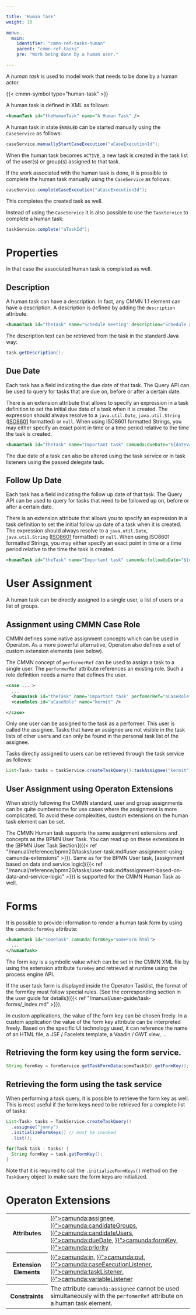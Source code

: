 ```yaml
---

title: 'Human Task'
weight: 10

menu:
  main:
    identifier: "cmmn-ref-tasks-human"
    parent: "cmmn-ref-tasks"
    pre: "Work being done by a human user."

---
```



A *human task* is used to model work that needs to be done by a human actor.

{{< cmmn-symbol type="human-task" >}}

A human task is defined in XML as follows:

```xml
<humanTask id="theHumanTask" name="A Human Task" />
```

A human task in state `ENABLED` can be started manually using the `CaseService` as follows:

```java
caseService.manuallyStartCaseExecution("aCaseExecutionId");
```

When the human task becomes `ACTIVE`, a new task is created in the task list of the user(s) or group(s) assigned to that task.

If the work associated with the human task is done, it is possible to complete the human task manually using the `CaseService` as follows:

```java
caseService.completeCaseExecution("aCaseExecutionId");
```

This completes the created task as well.

Instead of using the `CaseService` it is also possible to use the `TaskService` to complete a human task:

```java
taskService.complete("aTaskId");
```

# Properties

In that case the associated human task is completed as well.

## Description

A human task can have a description. In fact, any CMMN 1.1 element can have a description. A description is defined by adding the `description` attribute.

```xml
<humanTask id="theTask" name="Schedule meeting" description="Schedule an engineering meeting for next week with the new hire" />
```

The description text can be retrieved from the task in the standard Java way:

```java
task.getDescription();
```

## Due Date

Each task has a field indicating the due date of that task. The Query API can be used to query for tasks that are due on, before or after a certain date.

There is an extension attribute that allows to specify an expression in a task definition to set the initial due date of a task when it is created. The expression should always resolve to a `java.util.Date`, `java.util.String` ([ISO8601](http://en.wikipedia.org/wiki/ISO_8601) formatted) or `null`. When using ISO8601 formatted Strings, you may either specify an exact point in time or a time period relative to the time the task is created.

```xml
<humanTask id="theTask" name="Important task" camunda:dueDate="${dateVariable}"/>
```

The due date of a task can also be altered using the task service or in task listeners using the passed delegate task.

## Follow Up Date

Each task has a field indicating the follow up date of that task. The Query API can be used to query for tasks that need to be followed up on, before or after a certain date.

There is an extension attribute that allows you to specify an expression in a task definition to set the initial follow up date of a task when it is created. The expression should always resolve to a `java.util.Date`, `java.util.String` ([ISO8601](http://en.wikipedia.org/wiki/ISO_8601) formatted) or `null`. When using ISO8601 formatted Strings, you may either specify an exact point in time or a time period relative to the time the task is created.

```xml
<humanTask id="theTask" name="Important task" camunda:followUpDate="${dateVariable}"/>
```

# User Assignment

A human task can be directly assigned to a single user, a list of users or a list of groups.

## Assignment using CMMN Case Role

CMMN defines some native assignment concepts which can be used in Operaton.
As a more powerful alternative, Operaton also defines a set of custom extension elements (see below).

The CMMN concept of `performerRef` can be used to assign a task to a single user. The `performerRef` attribute references an existing role. Such a role definition needs a name that defines the user.

```xml
<case ... >
  ...
  <humanTask id="theTask" name='important task' perfomerRef="aCaseRole" />
  <caseRoles id="aCaseRole" name="kermit" />

</case>
```

Only one user can be assigned to the task as a performer. This user is called the assignee. Tasks that have an assignee are not visible in the task lists of other users and can only be found in the personal task list of the assignee.

Tasks directly assigned to users can be retrieved through the task service as follows:

```java
List<Task> tasks = taskService.createTaskQuery().taskAssignee("kermit").list();
```

## User Assignment using Operaton Extensions

When strictly following the CMMN standard, user and group assignments can be quite cumbersome for use cases where the assignment is more complicated. To avoid these complexities, custom extensions on the human task element can be set.

The CMMN Human task supports the same assignment extensions and concepts as the BPMN User Task.
You can read up on these extensions in the [BPMN User Task Section]({{< ref "/manual/reference/bpmn20/tasks/user-task.md#user-assignment-using-camunda-extensions" >}}). Same as for the BPMN User task, [assignment based on data and service logic]({{< ref "/manual/reference/bpmn20/tasks/user-task.md#assignment-based-on-data-and-service-logic" >}}) is supported for the CMMN Human Task as well.

# Forms

It is possible to provide information to render a human task form by using the `camunda:formKey`
attribute:

```xml
<humanTask id="someTask" camunda:formKey="someForm.html">
  ...
</humanTask>
```

The form key is a symbolic value which can be set in the CMMN XML file by using the extension
attribute `formKey` and retrieved at runtime using the process engine API.

If the user task form is displayed inside the Operaton Tasklist, the format of the formKey must follow
special rules. [See the corresponding section in the user guide for details]({{< ref "/manual/user-guide/task-forms/_index.md" >}}).

In custom applications, the value of the form key can be chosen freely. In a custom application the
value of the form key attribute can be interpreted freely. Based on the specific UI technology used,
it can reference the name of an HTML file, a JSF / Facelets template, a Vaadin / GWT view, ...

## Retrieving the form key using the form service.

```java
String formKey = formService.getTaskFormData(someTaskId).getFormKey();
```

## Retrieving the form using the task service

When performing a task query, it is possible to retrieve the form key as well. This is most useful
if the form keys need to be retrieved for a complete list of tasks:

```java
List<Task> tasks = TaskService.createTaskQuery()
  .assignee("jonny")
  .initializeFormKeys() // must be invoked
  .list();

for(Task task : tasks) {
  String formKey = task.getFormKey();
}
```

Note that it is required to call the `.initializeFormKeys()` method on the `TaskQuery` object to
make sure the form keys are initialized.

# Operaton Extensions

<table class="table table-striped">
  <tr>
    <th>Attributes</th>
    <td>
      <a href="{{< ref "/manual/reference/cmmn11/custom-extensions/camunda-attributes.md#assignee" >}}">camunda:assignee</a>,
      <a href="{{< ref "/manual/reference/cmmn11/custom-extensions/camunda-attributes.md#candidategroups" >}}">camunda:candidateGroups</a>,
      <a href="{{< ref "/manual/reference/cmmn11/custom-extensions/camunda-attributes.md#candidateusers" >}}">camunda:candidateUsers</a>,
      <a href="{{< ref "/manual/reference/cmmn11/custom-extensions/camunda-attributes.md#duedate" >}}">camunda:dueDate</a>,
      <a href="{{< ref "/manual/reference/cmmn11/custom-extensions/camunda-attributes.md#formkey" >}}">camunda:formKey</a>,
      <a href="{{< ref "/manual/reference/cmmn11/custom-extensions/camunda-attributes.md#priority" >}}">camunda:priority</a>
    </td>
  </tr>
  <tr>
    <th>Extension Elements</th>
    <td>
      <a href="{{< ref "/manual/reference/cmmn11/custom-extensions/camunda-elements.md#in" >}}">camunda:in</a>,
      <a href="{{< ref "/manual/reference/cmmn11/custom-extensions/camunda-elements.md#out" >}}">camunda:out</a>,
      <a href="{{< ref "/manual/reference/cmmn11/custom-extensions/camunda-elements.md#caseexecutionlistener" >}}">camunda:caseExecutionListener</a>,
      <a href="{{< ref "/manual/reference/cmmn11/custom-extensions/camunda-elements.md#tasklistener" >}}">camunda:taskListener</a>,
      <a href="{{< ref "/manual/reference/cmmn11/custom-extensions/camunda-elements.md#variablelistener" >}}">camunda:variableListener</a>
    </td>
  </tr>
  <tr>
    <th>Constraints</th>
    <td>
      The attribute <code>camunda:assignee</code> cannot be used simultaneously with the <code>perfomerRef</code>
      attribute on a human task element.
    </td>
  </tr>
</table>
